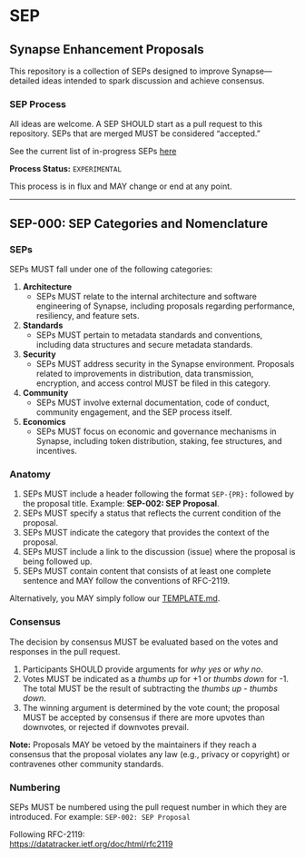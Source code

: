 # SEP

## Synapse Enhancement Proposals

This repository is a collection of SEPs designed to improve Synapse—detailed ideas intended to spark discussion and achieve consensus.

### SEP Process
All ideas are welcome. A SEP SHOULD start as a pull request to this repository. SEPs that are merged MUST be considered “accepted.”

See the current list of in-progress SEPs [here](https://github.com/SynapseMedia/sep/pulls)

**Process Status:** `EXPERIMENTAL`

This process is in flux and MAY change or end at any point.

---

## SEP-000: SEP Categories and Nomenclature

### SEPs

SEPs MUST fall under one of the following categories:

1. **Architecture**
   - SEPs MUST relate to the internal architecture and software engineering of Synapse, including proposals regarding performance, resiliency, and feature sets.
2. **Standards**
   - SEPs MUST pertain to metadata standards and conventions, including data structures and secure metadata standards.
3. **Security**
   - SEPs MUST address security in the Synapse environment. Proposals related to improvements in distribution, data transmission, encryption, and access control MUST be filed in this category.
4. **Community**
   - SEPs MUST involve external documentation, code of conduct, community engagement, and the SEP process itself.
5. **Economics**
   - SEPs MUST focus on economic and governance mechanisms in Synapse, including token distribution, staking, fee structures, and incentives.

### Anatomy

1. SEPs MUST include a header following the format  `SEP-{PR}:`  followed by the proposal title. Example: **SEP-002: SEP Proposal**.
2. SEPs MUST specify a status that reflects the current condition of the proposal.
3. SEPs MUST indicate the category that provides the context of the proposal.
4. SEPs MUST include a link to the discussion (issue) where the proposal is being followed up.
5. SEPs MUST contain content that consists of at least one complete sentence and MAY follow the conventions of RFC-2119.

Alternatively, you MAY simply follow our [TEMPLATE.md](TEMPLATE.md).

### Consensus

The decision by consensus MUST be evaluated based on the votes and responses in the pull request.

1. Participants SHOULD provide arguments for *why yes* or *why no*.
2. Votes MUST be indicated as a *thumbs up* for +1 or *thumbs down* for -1. The total MUST be the result of subtracting the *thumbs up* - *thumbs down*.
3. The winning argument is determined by the vote count; the proposal MUST be accepted by consensus if there are more upvotes than downvotes, or rejected if downvotes prevail.

**Note:** Proposals MAY be vetoed by the maintainers if they reach a consensus that the proposal violates any law (e.g., privacy or copyright) or contravenes other community standards.

### Numbering

SEPs MUST be numbered using the pull request number in which they are introduced.
For example: `SEP-002: SEP Proposal`

Following RFC-2119:  
<https://datatracker.ietf.org/doc/html/rfc2119>
